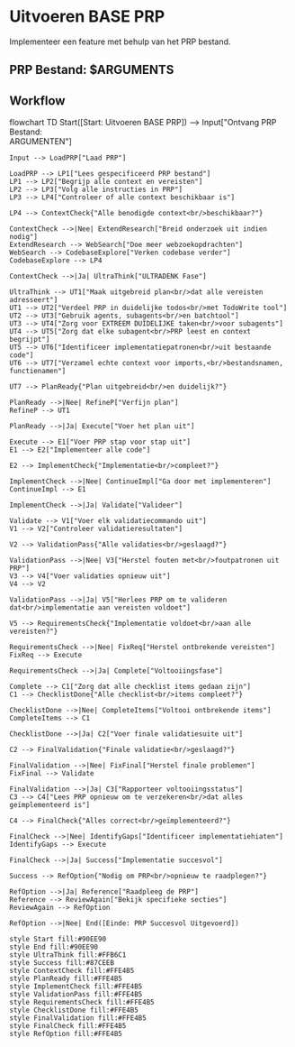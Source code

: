 # Uitvoeren BASE PRP

Implementeer een feature met behulp van het PRP bestand.

## PRP Bestand: $ARGUMENTS

## Workflow

flowchart TD
    Start([Start: Uitvoeren BASE PRP]) --> Input["Ontvang PRP Bestand:<br/>ARGUMENTEN"]
    
    Input --> LoadPRP["Laad PRP"]
    
    LoadPRP --> LP1["Lees gespecificeerd PRP bestand"]
    LP1 --> LP2["Begrijp alle context en vereisten"]
    LP2 --> LP3["Volg alle instructies in PRP"]
    LP3 --> LP4["Controleer of alle context beschikbaar is"]
    
    LP4 --> ContextCheck{"Alle benodigde context<br/>beschikbaar?"}
    
    ContextCheck -->|Nee| ExtendResearch["Breid onderzoek uit indien nodig"]
    ExtendResearch --> WebSearch["Doe meer webzoekopdrachten"]
    WebSearch --> CodebaseExplore["Verken codebase verder"]
    CodebaseExplore --> LP4
    
    ContextCheck -->|Ja| UltraThink["ULTRADENK Fase"]
    
    UltraThink --> UT1["Maak uitgebreid plan<br/>dat alle vereisten adresseert"]
    UT1 --> UT2["Verdeel PRP in duidelijke todos<br/>met TodoWrite tool"]
    UT2 --> UT3["Gebruik agents, subagents<br/>en batchtool"]
    UT3 --> UT4["Zorg voor EXTREEM DUIDELIJKE taken<br/>voor subagents"]
    UT4 --> UT5["Zorg dat elke subagent<br/>PRP leest en context begrijpt"]
    UT5 --> UT6["Identificeer implementatiepatronen<br/>uit bestaande code"]
    UT6 --> UT7["Verzamel echte context voor imports,<br/>bestandsnamen, functienamen"]
    
    UT7 --> PlanReady{"Plan uitgebreid<br/>en duidelijk?"}
    
    PlanReady -->|Nee| RefineP["Verfijn plan"]
    RefineP --> UT1
    
    PlanReady -->|Ja| Execute["Voer het plan uit"]
    
    Execute --> E1["Voer PRP stap voor stap uit"]
    E1 --> E2["Implementeer alle code"]
    
    E2 --> ImplementCheck{"Implementatie<br/>compleet?"}
    
    ImplementCheck -->|Nee| ContinueImpl["Ga door met implementeren"]
    ContinueImpl --> E1
    
    ImplementCheck -->|Ja| Validate["Valideer"]
    
    Validate --> V1["Voer elk validatiecommando uit"]
    V1 --> V2["Controleer validatieresultaten"]
    
    V2 --> ValidationPass{"Alle validaties<br/>geslaagd?"}
    
    ValidationPass -->|Nee| V3["Herstel fouten met<br/>foutpatronen uit PRP"]
    V3 --> V4["Voer validaties opnieuw uit"]
    V4 --> V2
    
    ValidationPass -->|Ja| V5["Herlees PRP om te valideren dat<br/>implementatie aan vereisten voldoet"]
    
    V5 --> RequirementsCheck{"Implementatie voldoet<br/>aan alle vereisten?"}
    
    RequirementsCheck -->|Nee| FixReq["Herstel ontbrekende vereisten"]
    FixReq --> Execute
    
    RequirementsCheck -->|Ja| Complete["Voltooiingsfase"]
    
    Complete --> C1["Zorg dat alle checklist items gedaan zijn"]
    C1 --> ChecklistDone{"Alle checklist<br/>items compleet?"}
    
    ChecklistDone -->|Nee| CompleteItems["Voltooi ontbrekende items"]
    CompleteItems --> C1
    
    ChecklistDone -->|Ja| C2["Voer finale validatiesuite uit"]
    
    C2 --> FinalValidation{"Finale validatie<br/>geslaagd?"}
    
    FinalValidation -->|Nee| FixFinal["Herstel finale problemen"]
    FixFinal --> Validate
    
    FinalValidation -->|Ja| C3["Rapporteer voltooiingsstatus"]
    C3 --> C4["Lees PRP opnieuw om te verzekeren<br/>dat alles geïmplementeerd is"]
    
    C4 --> FinalCheck{"Alles correct<br/>geïmplementeerd?"}
    
    FinalCheck -->|Nee| IdentifyGaps["Identificeer implementatiehiaten"]
    IdentifyGaps --> Execute
    
    FinalCheck -->|Ja| Success["Implementatie succesvol"]
    
    Success --> RefOption{"Nodig om PRP<br/>opnieuw te raadplegen?"}
    
    RefOption -->|Ja| Reference["Raadpleeg de PRP"]
    Reference --> ReviewAgain["Bekijk specifieke secties"]
    ReviewAgain --> RefOption
    
    RefOption -->|Nee| End([Einde: PRP Succesvol Uitgevoerd])
    
    style Start fill:#90EE90
    style End fill:#90EE90
    style UltraThink fill:#FFB6C1
    style Success fill:#87CEEB
    style ContextCheck fill:#FFE4B5
    style PlanReady fill:#FFE4B5
    style ImplementCheck fill:#FFE4B5
    style ValidationPass fill:#FFE4B5
    style RequirementsCheck fill:#FFE4B5
    style ChecklistDone fill:#FFE4B5
    style FinalValidation fill:#FFE4B5
    style FinalCheck fill:#FFE4B5
    style RefOption fill:#FFE4B5
